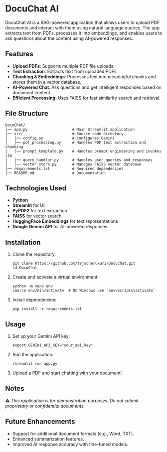 # DocuChat AI

DocuChat AI is a RAG-powered application that allows users to upload PDF documents and interact with them using natural language queries. The app extracts text from PDFs, processes it into embeddings, and enables users to ask questions about the content using AI-powered responses.


## Features

-  **Upload PDFs**: Supports multiple PDF file uploads.
-  **Text Extraction**: Extracts text from uploaded PDFs.
-  **Chunking & Embeddings**: Processes text into meaningful chunks and stores them in a vector database.
-  **AI-Powered Chat**: Ask questions and get intelligent responses based on document content.
-  **Efficient Processing**: Uses FAISS for fast similarity search and retrieval.

## File Structure

```plaintext
DocuChat/
│── app.py                    # Main Streamlit application
│── src/                      # Source code directory
│   │── config.py             # configures Gemini
│   │── pdf_processing.py     # Handles PDF text extraction and chunking
│   │── prompt_template.py    # Handles prompt engineering and invokes llm
│   │── query_handler.py      # Handles user queries and responses
│   │── vector_store.py       # Manages FAISS vector database
│── requirements.txt          # Required dependencies
│── README.md                 # Documentation
```

## Technologies Used

- **Python**
- **Streamlit** for UI
- **PyPDF2** for text extraction
- **FAISS** for vector search
- **HuggingFace Embeddings** for text representations
- **Google Gemini API** for AI-powered responses

## Installation

1. Clone the repository:
   ```
   git clone https://github.com/tejacherukuri/DocuChat.git
   cd DocuChat
   ```
2. Create and activate a virtual environment:
   ```
   python -m venv env
   source env/bin/activate  # On Windows use `env\Scripts\activate`
   ```
3. Install dependencies:
   ```
   pip install -r requirements.txt
   ```

## Usage

1. Set up your Gemini API key:
   ```
   export GEMINI_API_KEY="your_api_key"
   ```
2. Run the application:
   ```
   streamlit run app.py
   ```
3. Upload a PDF and start chatting with your document!

## Notes

⚠️ *This application is for demonstration purposes. Do not submit proprietary or confidential documents.*

## Future Enhancements

- Support for additional document formats (e.g., Word, TXT).
- Enhanced summarization features.
- Improved AI response accuracy with fine-tuned models.

